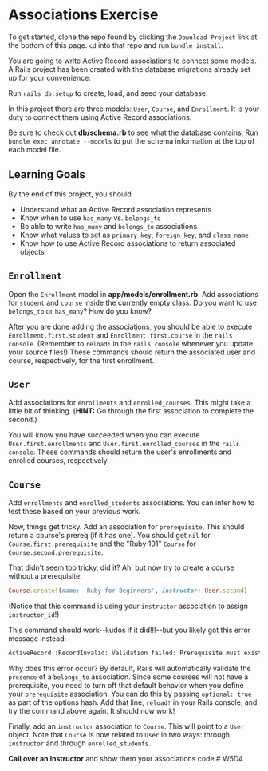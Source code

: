 # Associations Exercise

To get started, clone the repo found by clicking the `Download Project` link at
the bottom of this page. `cd` into that repo and run `bundle install`.

You are going to write Active Record associations to connect some models. A
Rails project has been created with the database migrations already set up for
your convenience.

Run `rails db:setup` to create, load, and seed your database.

In this project there are three models: `User`, `Course`, and `Enrollment`. It
is your duty to connect them using Active Record associations.

Be sure to check out __db/schema.rb__ to see what the database contains. Run
`bundle exec annotate --models` to put the schema information at the top of each
model file.

## Learning Goals

By the end of this project, you should

* Understand what an Active Record association represents
* Know when to use `has_many` vs. `belongs_to`
* Be able to write `has_many` and `belongs_to` associations
* Know what values to set as `primary_key`, `foreign_key`, and `class_name`
* Know how to use Active Record associations to return associated objects

## `Enrollment`

Open the `Enrollment` model in __app/models/enrollment.rb__. Add associations
for `student` and `course` inside the currently empty class. Do you want to use
`belongs_to` or `has_many`? How do you know?

After you are done adding the associations, you should be able to execute
`Enrollment.first.student` and `Enrollment.first.course` in the `rails console`.
(Remember to `reload!` in the `rails console` whenever you update your source
files!) These commands should return the associated user and course,
respectively, for the first enrollment.

## `User`

Add associations for `enrollments` and `enrolled_courses`. This might take a
little bit of thinking. (**HINT:** Go through the first association to complete
the second.)

You will know you have succeeded when you can execute `User.first.enrollments`
and `User.first.enrolled_courses` in the `rails console`. These commands should
return the user's enrollments and enrolled courses, respectively.

## `Course`

Add `enrollments` and `enrolled_students` associations. You can infer how to
test these based on your previous work.

Now, things get tricky. Add an association for `prerequisite`. This should
return a course's prereq (if it has one). You should get `nil` for
`Course.first.prerequisite` and the "Ruby 101" `Course` for
`Course.second.prerequisite`.

That didn't seem too tricky, did it? Ah, but now try to create a course without
a prerequisite:

```rb
Course.create!(name: 'Ruby for Beginners', instructor: User.second)
```

(Notice that this command is using your `instructor` association to assign
`instructor_id`!)

This command should work--kudos if it did!!!--but you likely got this error
message instead:

```sh
ActiveRecord::RecordInvalid: Validation failed: Prerequisite must exist
```

Why does this error occur? By default, Rails will automatically validate the
`presence` of a `belongs_to` association. Since some courses will not have a
prerequisite, you need to turn off that default behavior when you define your
`prerequisite` association. You can do this by passing `optional: true` as part
of the options hash. Add that line, `reload!` in your Rails console, and try the
command above again. It should now work!

Finally, add an `instructor` association to `Course`. This will point to a
`User` object. Note that `Course` is now related to `User` in two ways: through
`instructor` and through `enrolled_students`.

**Call over an Instructor** and show them your associations code.# W5D4
